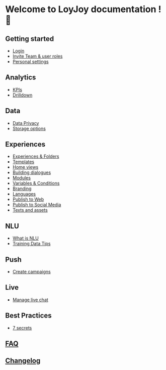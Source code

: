 # Welcome to LoyJoy documentation ! 🎉

## Getting started
- [Login](/basic/start/login/login.md)
- [Invite Team & user roles](/basic/start/roles/roles.md)
- [Personal settings](/basic/start/roles/roles.md)

## Analytics
- [KPIs](/basic/menu/analytics/analytics.md#2-KPI-tab-at-a-glance)
- [Drilldown](/basic/menu/analytics/analytics.md#4-drill-down-tab-at-a-glance)

## Data
- [Data Privacy](/guides/data_privacy.md)
- [Storage options](/basic/menu/data/data.md)

## Experiences
- [Experiences & Folders](/basic/conversation/build/build_a_conversational_experience.md)
- [Templates]()
- [Home views](/basic/menu/home/homeview.md)
- [Building dialogues]()
- [Modules](/basic/modules/module_list.md)
- [Variables & Conditions]()
- [Branding]()
- [Languages]()
- [Publish to Web]()
- [Publish to Social Media]()
- [Texts and assets]()

## NLU
- [What is NLU](/advanced/nlu/nlu.md)
- [Training Data Tips](/advanced/nlu/training/training.md)

## Push
- [Create campaigns](/advanced/push/push.md)

## Live
- [Manage live chat](/advanced/live/live.md)

## Best Practices
- [7 secrets]()

## [FAQ]()

## [Changelog](https://github.com/loyjoy/welcome/blob/master/CHANGELOG.md)
